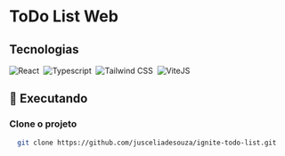 # ToDo List Web

## Tecnologias

![React](https://img.shields.io/badge/-React-2D2C2A?style=for-the-badge&logo=react)&nbsp;
![Typescript](https://img.shields.io/badge/-Typescript-2D2C2A?style=for-the-badge&logo=typescript)&nbsp;
![Tailwind CSS](https://img.shields.io/badge/-Tailwind_CSS-2D2C2A?style=for-the-badge&logo=tailwind-css)&nbsp;
![ViteJS](https://img.shields.io/badge/-Vite-2D2C2A?style=for-the-badge&logo=vite)&nbsp;

## 🔧 Executando

### Clone o projeto

```bash
  git clone https://github.com/jusceliadesouza/ignite-todo-list.git
```